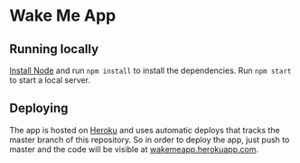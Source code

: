 # Wake Me App
## Running locally
[Install Node](https://docs.npmjs.com/getting-started/installing-node) and run `npm install` to install the dependencies. Run `npm start` to start a local server.

## Deploying
The app is hosted on [Heroku](https://heroku.com) and uses automatic deploys that tracks the master branch of this repository. So in order to deploy the app, just push to master and the code will be visible at [wakemeapp.herokuapp.com](https://wakemeapp.herokuapp.com).